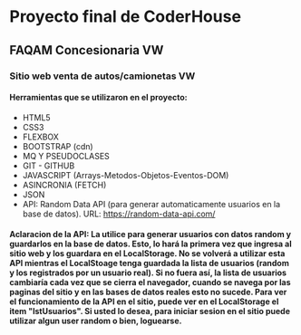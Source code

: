 # Proyecto final de CoderHouse
## FAQAM Concesionaria VW
### Sitio web venta de autos/camionetas VW

#### Herramientas que se utilizaron en el proyecto:
- HTML5
- CSS3
- FLEXBOX
- BOOTSTRAP (cdn)
- MQ Y PSEUDOCLASES
- GIT - GITHUB
- JAVASCRIPT (Arrays-Metodos-Objetos-Eventos-DOM)
- ASINCRONIA (FETCH)
- JSON
- API: Random Data API (para generar automaticamente usuarios en la base de datos). URL: https://random-data-api.com/

#### Aclaracion de la API: La utilice para generar usuarios con datos random y guardarlos en la base de datos. Esto, lo hará la primera vez que ingresa al sitio web y los guardara en el LocalStorage. No se volverá a utilizar esta API mientras el LocalStoage tenga guardada la lista de usuarios (random y los registrados por un usuario real). Si no fuera así, la lista de usuarios cambiaría cada vez que se cierra el navegador, cuando se navega por las paginas del sitio y en las bases de datos reales esto no sucede. Para ver el funcionamiento de la API en el sitio, puede ver en el LocalStorage el item "lstUsuarios". Si usted lo desea, para iniciar sesion en el sitio puede utilizar algun user random o bien, loguearse.